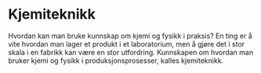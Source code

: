 Kjemiteknikk
============

Hvordan kan man bruke kunnskap om kjemi og fysikk i praksis? En ting er å vite hvordan man lager et produkt i et laboratorium, men å gjøre det i stor skala i en fabrikk kan være en stor utfordring. Kunnskapen om hvordan man bruker kjemi og fysikk i produksjonsprosesser, kalles kjemiteknikk.